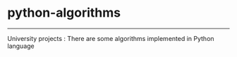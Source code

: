 # python-algorithms

---
University projects : There are some algorithms implemented in Python language